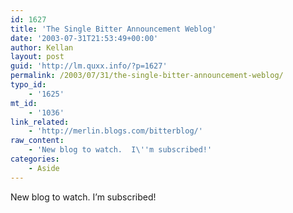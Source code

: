 ```yaml
---
id: 1627
title: 'The Single Bitter Announcement Weblog'
date: '2003-07-31T21:53:49+00:00'
author: Kellan
layout: post
guid: 'http://lm.quxx.info/?p=1627'
permalink: /2003/07/31/the-single-bitter-announcement-weblog/
typo_id:
    - '1625'
mt_id:
    - '1036'
link_related:
    - 'http://merlin.blogs.com/bitterblog/'
raw_content:
    - 'New blog to watch.  I\''m subscribed!'
categories:
    - Aside
---
```


New blog to watch. I’m subscribed!